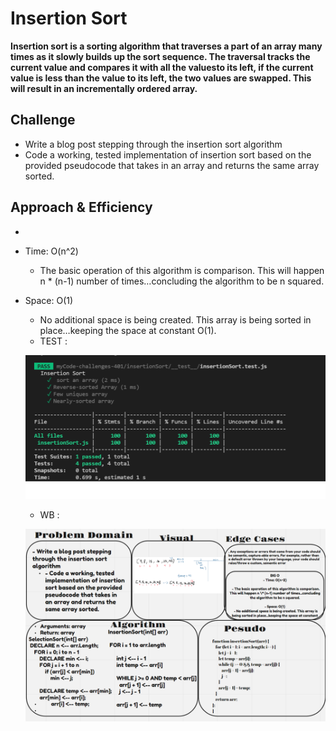 # Insertion Sort

**Insertion sort is a sorting algorithm that traverses a part of an array many times as it slowly builds up the sort sequence. The traversal tracks the current value and compares it with all the values ​​to its left, if the current value is less than the value to its left, the two values ​​are swapped. This will result in an incrementally ordered array.**


## Challenge

- Write a blog post stepping through the insertion sort algorithm
- Code a working, tested implementation of insertion sort based on the provided pseudocode that takes in an array and returns the same array sorted.


## Approach & Efficiency

- 
- Time: O(n^2)

  - The basic operation of this algorithm is comparison. This will happen n \* (n-1) number of times…concluding the algorithm to be n squared.

- Space: O(1)
  - No additional space is being created. This array is being sorted in place…keeping the space at constant O(1).

  * TEST : 

  ![image info](./img/test.png)

  * WB : 

  ![image info](./img/wb.png)


